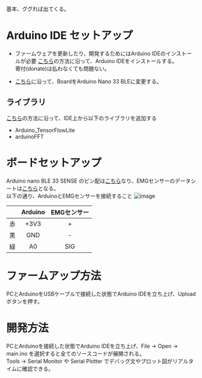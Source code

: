 基本、ググれば出てくる。
# Arduino IDE セットアップ
* ファームウェアを更新したり、開発するためにはArduino IDEのインストールが必要
[こちら](https://www.indoorcorgielec.com/resources/arduinoide%E8%A8%AD%E5%AE%9A/arduino-ide%E3%81%AE%E3%82%A4%E3%83%B3%E3%82%B9%E3%83%88%E3%83%BC%E3%83%AB%E3%81%A8%E8%A8%AD%E5%AE%9A/)の方法に沿って、Arduino IDEをインストールする。  
寄付(donate)は払わなくても問題ない。

* [こちら](https://www.arduino.cc/en/Guide/NANO33BLE)に沿って、BoardをArduino Nano 33 BLEに変更する。

## ライブラリ
[こちら](http://make.bcde.jp/arduino/arduino%E3%83%A9%E3%82%A4%E3%83%95%E3%82%99%E3%83%A9%E3%83%AA%E3%81%AE%E8%BF%BD%E5%8A%A0/)の方法に沿って、IDE上から以下のライブラリを追加する
* Arduino_TensorFlowLite
* arduinoFFT

# ボードセットアップ
Arduino nano BLE 33 SENSE のピン配は[こちら](https://content.arduino.cc/assets/Pinout-NANOble_latest.pdf?_gl=1*hhy82y*_ga*NzcxNDEyMzExLjE2MzIyOTM1MTM.*_ga_SELSHHP7SG*MTYzNDcwNzIzMi42LjEuMTYzNDcwNzIzMi4w)なり、EMGセンサーのデータシートは[こちら](https://cdn.sparkfun.com/datasheets/Sensors/Biometric/MyowareUserManualAT-04-001.pdf)となる。  
以下の通り、ArduinoとEMGセンサーを接続すること
![image](https://user-images.githubusercontent.com/16249131/138039272-1f085203-09a0-4e7c-bc67-5a414f346690.png)


| | Arduino | EMGセンサー |
| :---: | :---: | :---: |
| 赤 | +3V3 | + |
| 黒 | GND | - |
| 緑 | A0 | SIG |


# ファームアップ方法
PCとArduinoをUSBケーブルで接続した状態でArduino IDEを立ち上げ、Uploadボタンを押す。

# 開発方法
PCとArduinoを接続した状態でArduino IDEを立ち上げ、File -> Open -> main.ino を選択すると全てのソースコードが展開される。  
Tools -> Serial Monitor や Serial Plotter でデバッグ文やプロット図がリアルタイムに確認できる。

